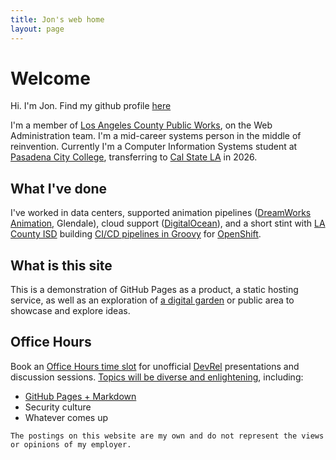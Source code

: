 ```yaml
---
title: Jon's web home
layout: page
---
```

<link rel="stylesheet" href="style.css">

# Welcome

Hi. I'm Jon. Find my github profile [here](https://github.com/jleibowitz-lacpw)

I'm a member of [Los Angeles County Public Works](https://pw.lacounty.gov), on the Web Administration team. I'm a mid-career systems person in the middle of reinvention. Currently I'm a Computer Information Systems student at [Pasadena City College](https://pasadena.edu), transferring to [Cal State LA](https://www.calstatela.edu) in 2026.

## What I've done

I've worked in data centers, supported animation pipelines ([DreamWorks Animation](https://www.dreamworks.com/), Glendale), cloud support ([DigitalOcean](https://www.digitalocean.com)), and a short stint with [LA County ISD](https://isd.lacounty.gov/) building [CI/CD pipelines in Groovy](https://www.jenkins.io/doc/book/pipeline/) for [OpenShift](https://en.wikipedia.org/wiki/OpenShift).

## What is this site

This is a demonstration of GitHub Pages as a product, a static hosting service, as well as an exploration of [a digital garden](https://bphenriques.github.io/knowledge-base/notes/digital_garden/) or public area to showcase and explore ideas. 

## Office Hours

Book an [Office Hours time slot](https://cal.com/jleibowitz-lacpw) for unofficial [DevRel](https://jleibowitz-lacpw.github.io/marp-presentations/ideas/devrel) presentations and discussion sessions. [Topics will be diverse and enlightening](https://jleibowitz-lacpw.github.io/marp-presentations/), including:
- [GitHub Pages + Markdown](https://jleibowitz-lacpw.github.io/marp-presentations/web/github-pages)
- Security culture
- Whatever comes up


`The postings on this website are my own and do not represent the views or opinions of my employer.`
